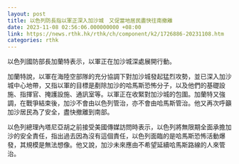 ```yaml
---
layout: post
title: 以色列防長指以軍正深入加沙城　又促當地居民盡快往南撤離
date: 2023-11-08 02:56:06.000000000 +08:00
link: https://news.rthk.hk/rthk/ch/component/k2/1726886-20231108.htm
categories: rthk
---
```


以色列國防部長加蘭特表示，以軍正在加沙城深處展開行動。

加蘭特說，以軍在海陸空部隊的充分協調下對加沙城發起猛烈攻勢，並已深入加沙城中心地帶，又指以軍的目標是剷除加沙的哈馬斯恐怖分子，以及他們的基礎設施、指揮官、掩護設施、通訊室等。以軍正在收緊對加沙城的包圍。加蘭特又強調，在戰爭結束後，加沙不會由以色列管治，亦不會由哈馬斯管治。他又再次呼籲加沙居民為了安全，盡快撤離到南部。

以色列總理內塔尼亞胡之前接受美國傳媒訪問時表示，以色列將無限期全面承擔加沙的安全責任，指出過去因為沒有這個責任，以色列面臨的是哈馬斯恐怖活動爆發，其規模是無法想像。他又說，加沙未來應由不希望延續哈馬斯路線的人來管治。
